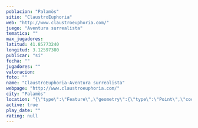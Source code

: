 ```yaml
---
poblacion: "Palamòs"
sitio: "ClaustroEuphoria"
web: "http://www.claustroeuphoria.com/"
juego: "Aventura surrealista"
tematica: ""
max_jugadores: 
latitud: 41.85773240
longitud: 3.12597380
publicar: "si"
fecha: ""
jugadores: ""
valoracion: 
foto: ""
name: "ClaustroEuphoria-Aventura surrealista"
webpage: "http://www.claustroeuphoria.com/"
city: "Palamòs"
location: "{\"type\":\"Feature\",\"geometry\":{\"type\":\"Point\",\"coordinates\":[3.1259738,41.8577324]}}"
active: true
play_date: ""
rating: null
---
```

